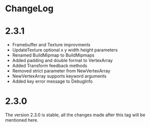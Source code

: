 # ChangeLog

# 2.3.1

- Framebuffer and Texture improvments
- UpdateTexture optional x y width height parameters
- Renamed BuildMipmap to BuildMipmaps
- Added padding and double format to VertexArray
- Added Transform feedback methods
- Removed strict parameter from NewVertexArray
- NewVertexArray supports keyword arguments
- Added key error message to DebugInfo

# 2.3.0

The version 2.3.0 is stable, all the changes made after this tag will be mentioned here.
